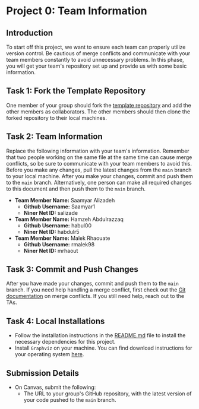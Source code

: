 # Project 0: Team Information

## Introduction

To start off this project, we want to ensure each team can properly utilize version control. Be cautious of merge conflicts and communicate with your team members constantly to avoid unnecessary problems. In this phase, you will get your team's repository set up and provide us with some basic information.

## Task 1: Fork the Template Repository

One member of your group should fork the [template repository](https://github.com/david-gary/onlineStoreTemplate) and add the other members as collaborators. The other members should then clone the forked repository to their local machines.

## Task 2: Team Information

Replace the following information with your team's information. Remember that two people working on the same file at the same time can cause merge conflicts, so be sure to communicate with your team members to avoid this. Before you make any changes, pull the latest changes from the `main` branch to your local machine. After you make your changes, commit and push them to the `main` branch. Alternatively, one person can make all required changes to this document and then push them to the `main` branch.

- **Team Member Name:** Saamyar Alizadeh
  - **Github Username:** Saamyar1
  - **Niner Net ID:** salizade
- **Team Member Name:** Hamzeh Abdulrazzaq
  - **Github Username:** habul00
  - **Niner Net ID:** habdulr5
- **Team Member Name:** Malek Rhaouate
  - **Github Username:** rmalek98
  - **Niner Net ID:** mrhaout


## Task 3: Commit and Push Changes

After you have made your changes, commit and push them to the `main` branch. If you need help handling a merge conflict, first check out the [Git documentation](https://git-scm.com/docs/git-merge#_how_to_resolve_conflicts) on merge conflicts. If you still need help, reach out to the TAs.

## Task 4: Local Installations

- Follow the installation instructions in the [README.md](../../README.md) file to install the necessary dependencies for this project.
- Install `Graphviz` on your machine. You can find download instructions for your operating system [here](https://graphviz.org/download/).

## Submission Details

- On Canvas, submit the following:
  - The URL to your group's GitHub repository, with the latest version of your code pushed to the `main` branch.
